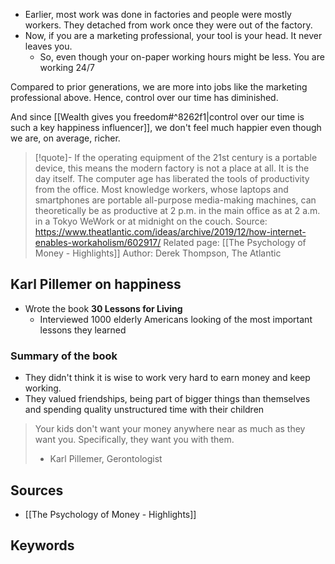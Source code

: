 - Earlier, most work was done in factories and people were mostly workers. They detached from work once they were out of the factory.
- Now, if you are a marketing professional, your tool is your head. It never leaves you.
	- So, even though your on-paper working hours might be less. You are working 24/7

Compared to prior generations, we are more into jobs like the marketing professional above. Hence, control over our time has diminished.

And since [[Wealth gives you freedom#^8262f1|control over our time is such a key happiness influencer]], we don't feel much happier even though we are, on average, richer.


> [!quote]- If the operating equipment of the 21st century is a portable device, this means the modern factory is not a place at all. It is the day itself. The computer age has liberated the tools of productivity from the office. Most knowledge workers, whose laptops and smartphones are portable all-purpose media-making machines, can theoretically be as productive at 2 p.m. in the main office as at 2 a.m. in a Tokyo WeWork or at midnight on the couch.
> Source: https://www.theatlantic.com/ideas/archive/2019/12/how-internet-enables-workaholism/602917/
> Related page: [[The Psychology of Money - Highlights]]
> Author: Derek Thompson, The Atlantic

## Karl Pillemer on happiness
- Wrote the book **30 Lessons for Living**
	- Interviewed 1000 elderly Americans looking of the most important lessons they learned

### Summary of the book
- They didn't think it is wise to work very hard to earn money and keep working.
- They valued friendships, being part of bigger things than themselves and spending quality unstructured time with their children
> Your kids don't want your money anywhere near as much as they want you. Specifically, they want you with them.
> - Karl Pillemer, Gerontologist

## Sources
- [[The Psychology of Money - Highlights]]
## Keywords
